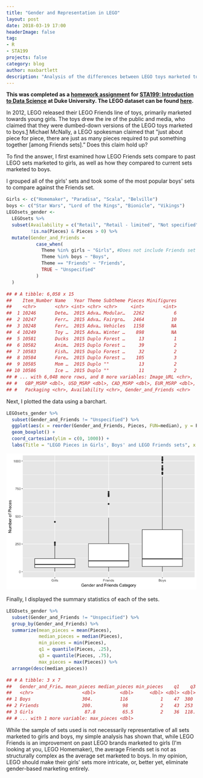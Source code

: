 ```yaml
---
title: "Gender and Representation in LEGO"
layout: post
date: 2018-03-19 17:00
headerImage: false
tag:
- R
- STA199
projects: false
category: blog
author: maxbartlett
description: "Analysis of the differences between LEGO toys marketed to boys and girls."
--- 
```

**This was completed as a [homework assignment](https://www2.stat.duke.edu/courses/Spring18/Sta199/hw/hw-04.html) for [STA199: Introduction to Data Science](https://www2.stat.duke.edu/courses/Spring18/Sta199/) at Duke University. The LEGO dataset can be found [here](https://github.com/seankross/LEGO).**

In 2012, LEGO released their LEGO Friends line of toys, primarily marketed towards young girls. The toys drew the ire of the public and media, who claimed that they were dumbed-down versions of the LEGO toys marketed to boys.[1] Michael McNally, a LEGO spokesman claimed that "just about piece for piece, there are just as many pieces required to put something together [among Friends sets].” Does this claim hold up?

To find the answer, I first examined how LEGO Friends sets compare to past LEGO sets marketed to girls, as well as how they compared to current sets marketed to boys.

I grouped all of the girls' sets and took some of the most popular boys' sets to compare against the Friends set.

```r
Girls <- c("Homemaker", "Paradisa", "Scala", "Belville")
boys <- c("Star Wars", "Lord of the Rings", "Bionicle", "Vikings")
LEGOsets_gender <-
  LEGOsets %>%
  subset(Availability = c("Retail", "Retail - limited", "Not specified", "Unknown"),
         !is.na(Pieces) & Pieces > 0) %>%
  mutate(Gender_and_Friends = 
           case_when(
             Theme %in% girls ~ "Girls", #Does not include Friends set
             Theme %in% boys ~ "Boys",
             Theme == "Friends" ~ "Friends",
             TRUE ~ "Unspecified"
           )
  )
```

```r
## # A tibble: 6,058 x 15
##    Item_Number Name   Year Theme Subtheme Pieces Minifigures
##    <chr>       <chr> <int> <chr> <chr>     <int>       <int>
##  1 10246       Dete…  2015 Adva… Modular…   2262           6
##  2 10247       Ferr…  2015 Adva… Fairgro…   2464          10
##  3 10248       Ferr…  2015 Adva… Vehicles   1158          NA
##  4 10249       Toy …  2015 Adva… Winter …    898          NA
##  5 10581       Ducks  2015 Duplo Forest …     13           1
##  6 10582       Anim…  2015 Duplo Forest …     39           2
##  7 10583       Fish…  2015 Duplo Forest …     32           2
##  8 10584       Fore…  2015 Duplo Forest …    105           3
##  9 10585       Mom …  2015 Duplo ""           13           2
## 10 10586       Ice …  2015 Duplo ""           11           2
## # ... with 6,048 more rows, and 8 more variables: Image_URL <chr>,
## #   GBP_MSRP <dbl>, USD_MSRP <dbl>, CAD_MSRP <dbl>, EUR_MSRP <dbl>,
## #   Packaging <chr>, Availability <chr>, Gender_and_Friends <chr>
```

Next, I plotted the data using a barchart.

```r
LEGOsets_gender %>%
  subset(Gender_and_Friends != "Unspecified") %>%
  ggplot(aes(x = reorder(Gender_and_Friends, Pieces, FUN=median), y = Pieces)) +
  geom_boxplot() + 
  coord_cartesian(ylim = c(0, 1000)) +
  labs(Title = "LEGO Pieces in Girls', Boys' and LEGO Friends sets", x = "Gender and Friends Category", y = "Number of Pieces")
```

![gender-graph-1](../assets/blog/gender-and-representation-in-LEGO/plot-gender-1.png)

Finally, I displayed the summary statistics of each of the sets.

```r
LEGOsets_gender %>%
  subset(Gender_and_Friends != "Unspecified") %>%
  group_by(Gender_and_Friends) %>%
  summarize(mean_pieces = mean(Pieces), 
            median_pieces = median(Pieces),
            min_pieces = min(Pieces), 
            q1 = quantile(Pieces, .25), 
            q3 = quantile(Pieces, .75), 
            max_pieces = max(Pieces)) %>%
  arrange(desc(median_pieces))
```

```r
## # A tibble: 3 x 7
##   Gender_and_Frie… mean_pieces median_pieces min_pieces    q1    q3
##   <chr>                  <dbl>         <dbl>      <dbl> <dbl> <dbl>
## 1 Boys                   304.          116            1    47  380 
## 2 Friends                200.           98            2    43  253 
## 3 Girls                   87.8          65.5          2    36  118.
## # ... with 1 more variable: max_pieces <dbl>
```

While the sample of sets used is not necessarily representative of all sets marketed to girls and boys, my simple analysis has shown that, while LEGO Friends is an improvement on past LEGO brands marketed to girls (I'm looking at you, LEGO Homemaker), the average Friends set is not as structurally complex as the average set marketed to boys. In my opinion, LEGO should make their girls' sets more intricate, or, better yet, eliminate gender-based marketing entirely.

[1]: https://www.theatlantic.com/entertainment/archive/2016/05/LEGOs/484115/